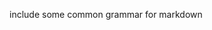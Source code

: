 include some common grammar for markdown         
            
       
    
        
          
        
        
  
    
 
  
 
